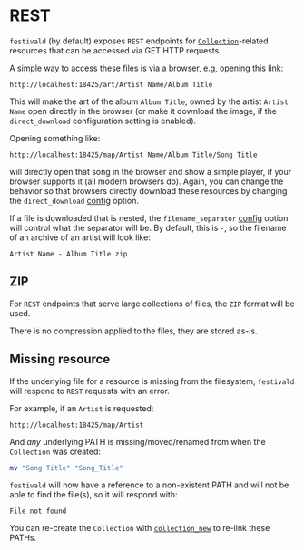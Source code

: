 # REST
`festivald` (by default) exposes `REST` endpoints for [`Collection`](/common-objects/collection.md)-related resources that can be accessed via GET HTTP requests.

A simple way to access these files is via a browser, e.g, opening this link:

```http
http://localhost:18425/art/Artist Name/Album Title
```

This will make the art of the album `Album Title`, owned by the artist `Artist Name` open directly in the browser (or make it download the image, if the `direct_download` configuration setting is enabled).

Opening something like:

```http
http://localhost:18425/map/Artist Name/Album Title/Song Title
```

will directly open that song in the browser and show a simple player, if your browser supports it (all modern browsers do). Again, you can change the behavior so that browsers directly download these resources by changing the `direct_download` [config](config.md) option.

If a file is downloaded that is nested, the `filename_separator` [config](config.md) option will control what the separator will be. By default, this is ` - `, so the filename of an archive of an artist will look like:

```plaintext
Artist Name - Album Title.zip
```

## ZIP
For `REST` endpoints that serve large collections of files, the `ZIP` format will be used.

There is no compression applied to the files, they are stored as-is.

## Missing resource
If the underlying file for a resource is missing from the filesystem, `festivald` will respond to `REST` requests with an error.

For example, if an `Artist` is requested:
```http
http://localhost:18425/map/Artist
```
And _any_ underlying PATH is missing/moved/renamed from when the `Collection` was created:
```bash
mv "Song Title" "Song_Title"
```
`festivald` will now have a reference to a non-existent PATH and will not be able to find the file(s), so it will respond with:
```plaintext
File not found
```

You can re-create the `Collection` with [`collection_new`](json-rpc/collection/collection_new.md) to re-link these PATHs.
